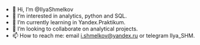 - 👋 Hi, I’m @IlyaShmelkov
- 👀 I’m interested in analytics, python and SQL.
- 🌱 I’m currently learning in Yandex.Praktikum.
- 💞️ I’m looking to collaborate on analytical projects.
- 📫 How to reach me: email i.shmelkov@yandex.ru or telegram Ilya_SHM.

<!---
IlyaShmelkov/IlyaShmelkov is a ✨ special ✨ repository because its `README.md` (this file) appears on your GitHub profile.
You can click the Preview link to take a look at your changes.
--->
